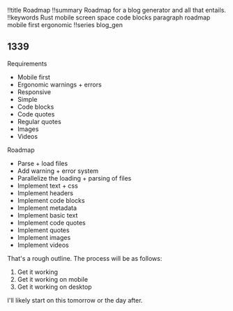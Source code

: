 !!title Roadmap
!!summary Roadmap for a blog generator and all that entails.
!!keywords Rust mobile screen space code blocks paragraph roadmap mobile first ergonomic
!!series blog_gen

## 1339

Requirements
* Mobile first
* Ergonomic warnings + errors
* Responsive
* Simple
* Code blocks
* Code quotes
* Regular quotes
* Images
* Videos

Roadmap
* Parse + load files
* Add warning + error system
* Parallelize the loading + parsing of files
* Implement text + css
* Implement headers
* Implement code blocks
* Implement metadata
* Implement basic text
* Implement code quotes
* Implement quotes
* Implement images
* Implement videos

That's a rough outline. The process will be as follows:

1) Get it working
2) Get it working on mobile
3) Get it working on desktop

I'll likely start on this tomorrow or the day after.